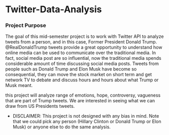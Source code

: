 # Twitter-Data-Analysis


### Project Purpose    
 
The goal of this mid-semester project is to work with Twitter API to analyze tweets from a person, and in this case, Former President Donald Trump.  @RealDonaldTrump tweets provide a great opportunity to understand how online media can be used to communicate over the traditional media. In fact, social media post are so influential, now the traditional media spends considerable amount of time discussing social media posts. Tweets from people such as Donald Trump and Elon Musk have become so consequential, they can move the stock market on short term and get network TV to debate and discuss hours and hours about what Trump or Musk meant.

this project will analyze range of emotions, hope, controversy, vagueness that are part of Trump tweets. We are interested in seeing what we can draw from US Presidents tweets. 
* DISCLAIMER: This project is not designed with any bias in mind. Note that we could pick any person (Hillary Clinton or Donald Trump or Elon Musk) or anyone else to do the same analysis.
